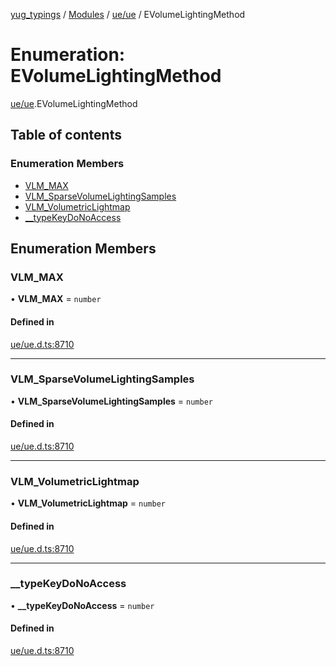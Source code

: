 [yug_typings](../README.md) / [Modules](../modules.md) / [ue/ue](../modules/ue_ue.md) / EVolumeLightingMethod

# Enumeration: EVolumeLightingMethod

[ue/ue](../modules/ue_ue.md).EVolumeLightingMethod

## Table of contents

### Enumeration Members

- [VLM\_MAX](ue_ue.EVolumeLightingMethod.md#vlm_max)
- [VLM\_SparseVolumeLightingSamples](ue_ue.EVolumeLightingMethod.md#vlm_sparsevolumelightingsamples)
- [VLM\_VolumetricLightmap](ue_ue.EVolumeLightingMethod.md#vlm_volumetriclightmap)
- [\_\_typeKeyDoNoAccess](ue_ue.EVolumeLightingMethod.md#__typekeydonoaccess)

## Enumeration Members

### VLM\_MAX

• **VLM\_MAX** = `number`

#### Defined in

[ue/ue.d.ts:8710](https://github.com/YugMetaverse/yug_typings/blob/25cad34/ue/ue.d.ts#L8710)

___

### VLM\_SparseVolumeLightingSamples

• **VLM\_SparseVolumeLightingSamples** = `number`

#### Defined in

[ue/ue.d.ts:8710](https://github.com/YugMetaverse/yug_typings/blob/25cad34/ue/ue.d.ts#L8710)

___

### VLM\_VolumetricLightmap

• **VLM\_VolumetricLightmap** = `number`

#### Defined in

[ue/ue.d.ts:8710](https://github.com/YugMetaverse/yug_typings/blob/25cad34/ue/ue.d.ts#L8710)

___

### \_\_typeKeyDoNoAccess

• **\_\_typeKeyDoNoAccess** = `number`

#### Defined in

[ue/ue.d.ts:8710](https://github.com/YugMetaverse/yug_typings/blob/25cad34/ue/ue.d.ts#L8710)
